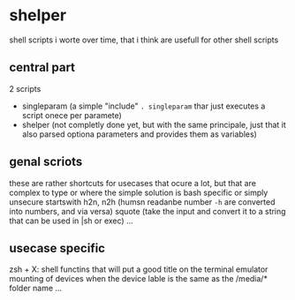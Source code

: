 # shelper
shell scripts i worte over time, that i think are usefull for other shell scripts

## central part
2 scripts
- singleparam (a simple "include" `. singleparam` thar just executes a script onece per paramete)
- shelper (not completly done yet, but with the same principale, just that it also parsed optiona parameters and provides them as variables)

## genal scriots
these are rather shortcuts for usecases that ocure a lot, but that are complex to type or where the simple solution is bash specific or simply unsecure
startswith
h2n, n2h (humsn readanbe number `-h` are converted into numbers, and via versa)
squote (take the input and convert it to a string that can be used in |sh or exec)
...

## usecase specific
zsh + X: shell functins that will put a good title on the terminal emulator
mounting of devices when the device lable is the same as the /media/* folder name
...
